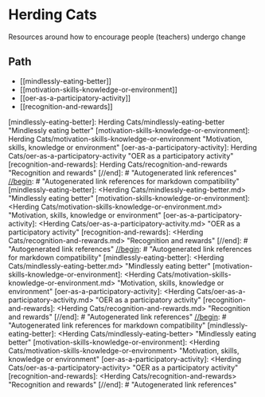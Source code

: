 # Herding Cats

Resources around how to encourage people (teachers) undergo change

## Path

- [[mindlessly-eating-better]]
- [[motivation-skills-knowledge-or-environment]]
- [[oer-as-a-participatory-activity]]
- [[recognition-and-rewards]]

[//begin]: # "Autogenerated link references for markdown compatibility"
[mindlessly-eating-better]: Herding Cats/mindlessly-eating-better "Mindlessly eating better"
[motivation-skills-knowledge-or-environment]: Herding Cats/motivation-skills-knowledge-or-environment "Motivation, skills, knowledge or environment"
[oer-as-a-participatory-activity]: Herding Cats/oer-as-a-participatory-activity "OER as a participatory activity"
[recognition-and-rewards]: Herding Cats/recognition-and-rewards "Recognition and rewards"
[//end]: # "Autogenerated link references"
[//begin]: # "Autogenerated link references for markdown compatibility"
[mindlessly-eating-better]: <Herding Cats/mindlessly-eating-better.md> "Mindlessly eating better"
[motivation-skills-knowledge-or-environment]: <Herding Cats/motivation-skills-knowledge-or-environment.md> "Motivation, skills, knowledge or environment"
[oer-as-a-participatory-activity]: <Herding Cats/oer-as-a-participatory-activity.md> "OER as a participatory activity"
[recognition-and-rewards]: <Herding Cats/recognition-and-rewards.md> "Recognition and rewards"
[//end]: # "Autogenerated link references"
[//begin]: # "Autogenerated link references for markdown compatibility"
[mindlessly-eating-better]: <Herding Cats/mindlessly-eating-better.md> "Mindlessly eating better"
[motivation-skills-knowledge-or-environment]: <Herding Cats/motivation-skills-knowledge-or-environment.md> "Motivation, skills, knowledge or environment"
[oer-as-a-participatory-activity]: <Herding Cats/oer-as-a-participatory-activity.md> "OER as a participatory activity"
[recognition-and-rewards]: <Herding Cats/recognition-and-rewards.md> "Recognition and rewards"
[//end]: # "Autogenerated link references"
[//begin]: # "Autogenerated link references for markdown compatibility"
[mindlessly-eating-better]: <Herding Cats/mindlessly-eating-better> "Mindlessly eating better"
[motivation-skills-knowledge-or-environment]: <Herding Cats/motivation-skills-knowledge-or-environment> "Motivation, skills, knowledge or environment"
[oer-as-a-participatory-activity]: <Herding Cats/oer-as-a-participatory-activity> "OER as a participatory activity"
[recognition-and-rewards]: <Herding Cats/recognition-and-rewards> "Recognition and rewards"
[//end]: # "Autogenerated link references"